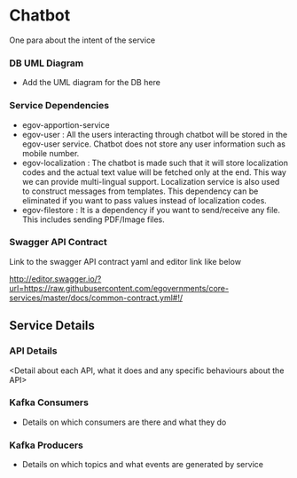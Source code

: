# Chatbot

One para about the intent of the service

### DB UML Diagram

- Add the UML diagram for the DB here

### Service Dependencies

- egov-apportion-service
- egov-user : All the users interacting through chatbot will be stored in the egov-user service. Chatbot does not store any user information such as mobile number.
- egov-localization : The chatbot is made such that it will store localization codes and the actual text value will be fetched only at the end. This way we can provide multi-lingual support. Localization service is also used to construct messages from templates. This dependency can be eliminated if you want to pass values instead of localization codes.
- egov-filestore : It is a dependency if you want to send/receive any file. This includes sending PDF/Image files.

### Swagger API Contract

Link to the swagger API contract yaml and editor link like below

http://editor.swagger.io/?url=https://raw.githubusercontent.com/egovernments/core-services/master/docs/common-contract.yml#!/


## Service Details

<write Details about the service>

### API Details

<Detail about each API, what it does and any specific behaviours about the API>

### Kafka Consumers

- Details on which consumers are there and what they do

### Kafka Producers

- Details on which topics and what events are generated by service
